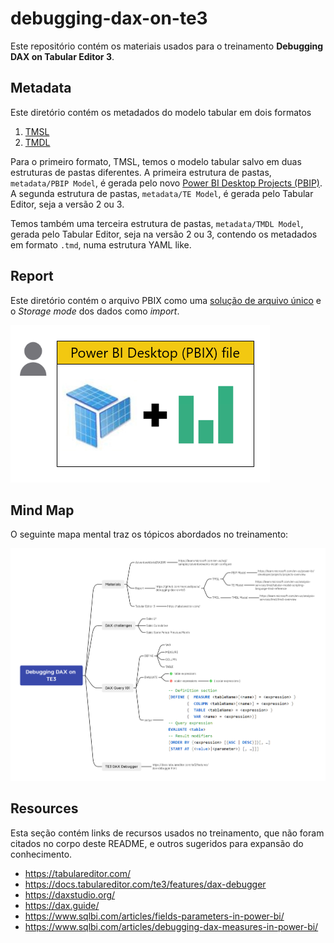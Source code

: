 # debugging-dax-on-te3

Este repositório contém os materiais usados para o treinamento **Debugging DAX on Tabular Editor 3**.



## Metadata

Este diretório contém os metadados do modelo tabular em dois formatos
1. [TMSL](https://learn.microsoft.com/en-us/analysis-services/tmsl/tabular-model-scripting-language-tmsl-reference) 
2. [TMDL](https://learn.microsoft.com/en-us/analysis-services/tmdl/tmdl-overview)

Para o primeiro formato, TMSL, temos o modelo tabular salvo em duas estruturas de pastas diferentes.
A primeira estrutura de pastas, `metadata/PBIP Model`, é gerada pelo novo [Power BI Desktop Projects (PBIP)](https://learn.microsoft.com/en-us/power-bi/developer/projects/projects-overview).
A segunda estrutura de pastas, `metadata/TE Model`, é gerada pelo Tabular Editor, seja a versão 2 ou 3.

Temos também uma terceira estrutura de pastas, `metadata/TMDL Model`, gerada pelo Tabular Editor, seja na versão 2 ou 3, contendo os metadados em formato `.tmd`, numa estrutura YAML like.

## Report

Este diretório contém o arquivo PBIX como uma [solução de arquivo único](https://learn.microsoft.com/en-us/power-bi/guidance/report-separate-from-model#single-file-solution) e o _Storage mode_ dos dados como _import_.

![](./images/single-file-solution.png)


## Mind Map

O seguinte mapa mental traz os tópicos abordados no treinamento:

![](./images/MindMap.png)


## Resources

Esta seção contém links de recursos usados no treinamento, que não foram citados no corpo deste README, e outros sugeridos para expansão do conhecimento.
- https://tabulareditor.com/
- https://docs.tabulareditor.com/te3/features/dax-debugger
- https://daxstudio.org/
- https://dax.guide/
- https://www.sqlbi.com/articles/fields-parameters-in-power-bi/
- https://www.sqlbi.com/articles/debugging-dax-measures-in-power-bi/
